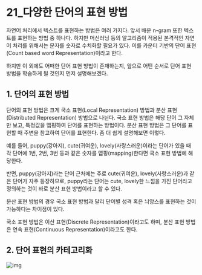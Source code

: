 # 21_다양한 단어의 표현 방법

자연어 처리에서 텍스트를 표현하는 방법은 여러 가지다. 앞서 배운 n-gram 또한 텍스트를 표현하는 방법 중 하나다. 하지만 머신러닝 등의 알고리즘이 적용된 본격적인 자연어 처리를 위해서는 문자를 숫자로 수치화할 필요가 있다. 이를 카운터 기반의 단어 표현(Count based word Representation)이라고 한다. 

하지만 이 외에도 어떠한 단어 표현 방법이 존재하는지, 앞으로 어떤 순서로 단어 표현 방법을 학습하게 될 것인지 먼저 설명해보겠다. 



## 1. 단어의 표현 방법

단어의 표현 방법은 크게 국소 표현(Local Representation) 방법과 분산 표현(Distributed Representation) 방법으로 나뉜다. 국소 표현 방법은 해당 단어 그 자체만 보고, 특정값을 맵핑하여 단어를 표현하는 방법이다. 분산 표현 방법은 그 단어를 표현할 때 주변을 참고하여 단어를 표현한다. 좀 더 쉽게 설명해보면 이렇다. 

예를 들어, puppy(강아지), cute(귀여운), lovely(사랑스러운)이라는 단어가 있을 때 각 단어에 1번, 2번, 3번 등과 같은 숫자를 맵핑(mapping)한다면 국소 표현 방법에 해당한다. <br>

반면, puppy(강아지)라는 단어 근처에는 주로 cute(귀여운), lovely(사랑스러운)과 같은 단어가 자주 등장하므로, puppy라는 단어는 cute, lovely한 느낌을 가진 단어라고 정의하는 것이 바로 분산 표현 방법이라고 할 수 있다. <br>

분산 표현 방법의 경우 국소 표현 방법과 달리 단어별 성격 혹은 늬앙스를 표현하는 것이 가능하다는 차이점이 있다.<br>

국소 표현 방법은 이산 표현(Discrete Representation)이라고도 하며, 분산 표현 방법은 연속 표현(Continuous Representation)이라고도 한다. <br>



## 2. 단어 표현의 카테고리화

![img](https://wikidocs.net/images/page/31767/wordrepresentation.PNG)